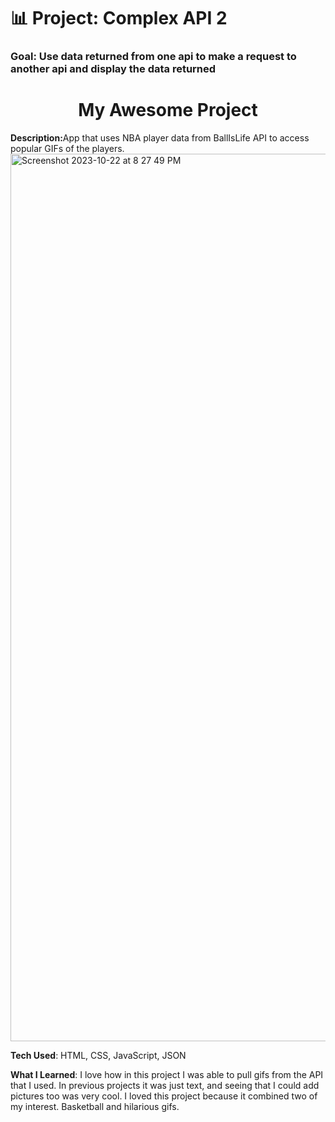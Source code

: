 # 📊 Project: Complex API 2

### Goal: Use data returned from one api to make a request to another api and display the data returned
<h1 align=center>My Awesome Project</h1>

<b>Description:</b>App that uses NBA player data from BallIsLife API to access popular GIFs of the players.
<img width="1420" alt="Screenshot 2023-10-22 at 8 27 49 PM" src="https://github.com/briannawillis195/complex-api2-bootcamp/assets/143905399/fe25334b-ff29-410a-8c04-816d0a02c616">

<b>Tech Used</b>: HTML, CSS, JavaScript, JSON

<b>What I Learned</b>: I love how in this project I was able to pull gifs from the API that I used. In previous projects it was just text, and seeing that I could add pictures too was very cool. I loved this project because it combined two of my interest. Basketball and hilarious gifs.
